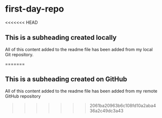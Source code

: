 # first-day-repo
<<<<<<< HEAD
## This is a subheading created locally

All of this content added to the readme file has been added from my local Git repository.

=======
## This is a subheading created on GitHub

All of this content added to the readme file has been added from my remote GitHub repository
>>>>>>> 2061ba20963b6c108fd10a2aba436a2c49dc3a43
